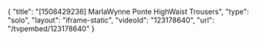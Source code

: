 {
    "title": "[1508429236] MarlaWynne Ponte HighWaist Trousers",
    "type": "solo",
    "layout": "iframe-static",
    "videoId": "123178640",
    "url": "\/tvpembed\/123178640"
}